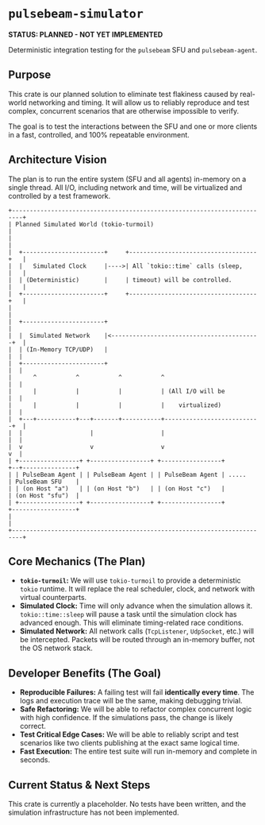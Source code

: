 # `pulsebeam-simulator`

**STATUS: PLANNED - NOT YET IMPLEMENTED**

Deterministic integration testing for the `pulsebeam` SFU and `pulsebeam-agent`.

## Purpose

This crate is our planned solution to eliminate test flakiness caused by real-world networking and timing. It will allow us to reliably reproduce and test complex, concurrent scenarios that are otherwise impossible to verify.

The goal is to test the interactions between the SFU and one or more clients in a fast, controlled, and 100% repeatable environment.

## Architecture Vision

The plan is to run the entire system (SFU and all agents) in-memory on a single thread. All I/O, including network and time, will be virtualized and controlled by a test framework.

```ascii
+-------------------------------------------------------------------------+
| Planned Simulated World (tokio-turmoil)                                 |
|                                                                         |
|  +-----------------------+     +------------------------------------+   |
|  |   Simulated Clock     |---->| All `tokio::time` calls (sleep,    |   |
|  | (Deterministic)       |     | timeout) will be controlled.       |   |
|  +-----------------------+     +------------------------------------+   |
|                                                                         |
|  +-----------------------+                                              |
|  |  Simulated Network    |<------------------------------------------+  |
|  | (In-Memory TCP/UDP)   |                                           |  |
|  +-----------------------+                                           |  |
|      ^           ^           ^           ^                           |  |
|      |           |           |           | (All I/O will be          |  |
|      |           |           |           |    virtualized)           |  |
|  +---+-----------+---+-------+-----------+---------------------------+  |
|  |                   |                   |                           |  |
|  v                   v                   v                           v  |
| +-----------------+ +-----------------+ +-----------------+         +--+---------------+
| | PulseBeam Agent | | PulseBeam Agent | | PulseBeam Agent | .....   | PulseBeam SFU    |
| | (on Host "a")   | | (on Host "b")   | | (on Host "c")   |         | (on Host "sfu")  |
| +-----------------+ +-----------------+ +-----------------+         +------------------+
|                                                                         |
+-------------------------------------------------------------------------+
```

## Core Mechanics (The Plan)

-   **`tokio-turmoil`:** We will use `tokio-turmoil` to provide a deterministic `tokio` runtime. It will replace the real scheduler, clock, and network with virtual counterparts.
-   **Simulated Clock:** Time will only advance when the simulation allows it. `tokio::time::sleep` will pause a task until the simulation clock has advanced enough. This will eliminate timing-related race conditions.
-   **Simulated Network:** All network calls (`TcpListener`, `UdpSocket`, etc.) will be intercepted. Packets will be routed through an in-memory buffer, not the OS network stack.

## Developer Benefits (The Goal)

-   **Reproducible Failures:** A failing test will fail **identically every time**. The logs and execution trace will be the same, making debugging trivial.
-   **Safe Refactoring:** We will be able to refactor complex concurrent logic with high confidence. If the simulations pass, the change is likely correct.
-   **Test Critical Edge Cases:** We will be able to reliably script and test scenarios like two clients publishing at the exact same logical time.
-   **Fast Execution:** The entire test suite will run in-memory and complete in seconds.

## Current Status & Next Steps

This crate is currently a placeholder. No tests have been written, and the simulation infrastructure has not been implemented.
